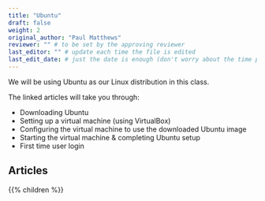 ```yaml
---
title: "Ubuntu"
draft: false
weight: 2
original_author: "Paul Matthews" 
reviewer: "" # to be set by the approving reviewer
last_editor: "" # update each time the file is edited
last_edit_date: # just the date is enough (don't worry about the time portion)
---
```


We will be using Ubuntu as our Linux distribution in this class.

The linked articles will take you through:

- Downloading Ubuntu
- Setting up a virtual machine (using VirtualBox)
- Configuring the virtual machine to use the downloaded Ubuntu image
- Starting the virtual machine & completing Ubuntu setup
- First time user login

## Articles

{{% children %}}